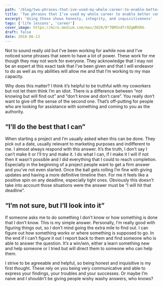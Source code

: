 ```yaml
---
path: '/blog/two-phrases-that-ive-used-my-whole-career-to-enable-better-communication'
title: 'Two phrases that I’ve used my whole career to enable better communication'
excerpt: 'Using these shows honesty, integrity, and inquisitiveness'
tags: ['life lessons', 'career']
cover_image: https://miro.medium.com/max/3820/0*7BM3ndfr9ZgWRhRU.
draft: false
date: 2018-06-13
---
```


Not to sound really old but I’ve been working for awhile now and I’ve noticed some phrases that seem to have a lot of power. These work for me though they may not work for everyone. They acknowledge that I may not be an expert at this exact task that I’ve been given and that I will endeavor to do as well as my abilities will allow me and that I’m working to my max capacity.

Why does this matter? I think it’s helpful to be truthful with my coworkers but not let them think I’m an idiot. There is a difference between “not knowing but will find out” and “don’t know and don’t care”. You really don’t want to give off the sense of the second one. That’s off-putting for people who are looking for assistance with something and coming to you as the authority.

## “I’ll do the best that I can”

When starting a project and I’m usually asked when this can be done. They pick out a date, usually relevant to marketing purposes and indifferent to me. I almost always respond with this answer. It’s the truth, I don’t say I can’t make it or I’ll try and make it. I do what I can, if I make it I will if not then it wasn’t possible and I did everything that I could to reach completion. Especially in the beginning of a project people want to get a firm answer and you’ve not even started. Once the ball gets rolling I’m fine with giving updates and having a more definitive timeline then. For me it feels like a positive spin on any deadline, especially tight ones. Obviously this doesn’t take into account those situations were the answer must be “I will hit that deadline”.

## “I’m not sure, but I’ll look into it”

If someone asks me to do something I don’t know or how something is done that I don’t know. This is my simple answer. Personally, I’m really good with figuring things out, so I don’t mind going the extra mile to find out. I can figure out how something works or where something is supposed to go. In the end if I can’t figure it out I report back to them and find someone who is able to answer the question. It’s a win/win, either a learn something new and help someone or I tried but will direct them to someone who can help them.

I strive to be agreeable and helpful, so being honest and inquisitive is my first thought. These rely on you being very communicative and able to express your findings, your troubles and your successes. Or maybe I’m naive and I shouldn’t be giving people wishy washy answers, who knows?